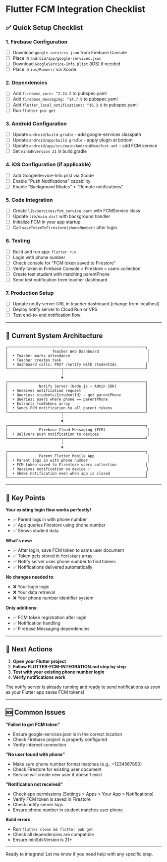 # Flutter FCM Integration Checklist

## ✅ Quick Setup Checklist

### 1. Firebase Configuration
- [ ] Download `google-services.json` from Firebase Console
- [ ] Place in `android/app/google-services.json`
- [ ] Download `GoogleService-Info.plist` (iOS) if needed
- [ ] Place in `ios/Runner/` via Xcode

### 2. Dependencies
- [ ] Add `firebase_core: ^2.24.2` to pubspec.yaml
- [ ] Add `firebase_messaging: ^14.7.9` to pubspec.yaml
- [ ] Add `flutter_local_notifications: ^16.3.0` to pubspec.yaml
- [ ] Run `flutter pub get`

### 3. Android Configuration
- [ ] Update `android/build.gradle` - add google-services classpath
- [ ] Update `android/app/build.gradle` - apply plugin at bottom
- [ ] Update `android/app/src/main/AndroidManifest.xml` - add FCM service
- [ ] Set `minSdkVersion 21` in build.gradle

### 4. iOS Configuration (if applicable)
- [ ] Add GoogleService-Info.plist via Xcode
- [ ] Enable "Push Notifications" capability
- [ ] Enable "Background Modes" > "Remote notifications"

### 5. Code Integration
- [ ] Create `lib/services/fcm_service.dart` with FCMService class
- [ ] Update `lib/main.dart` with background handler
- [ ] Initialize FCM in your app startup
- [ ] Call `saveTokenToFirestore(phoneNumber)` after login

### 6. Testing
- [ ] Build and run app: `flutter run`
- [ ] Login with phone number
- [ ] Check console for "FCM token saved to Firestore"
- [ ] Verify token in Firebase Console > Firestore > users collection
- [ ] Create test student with matching parentPhone
- [ ] Send test notification from teacher dashboard

### 7. Production Setup
- [ ] Update notify server URL in teacher dashboard (change from localhost)
- [ ] Deploy notify server to Cloud Run or VPS
- [ ] Test end-to-end notification flow

---

## 📱 Current System Architecture

```
┌──────────────────────────────────────────────────────────────┐
│                    Teacher Web Dashboard                      │
│  • Teacher marks attendance                                   │
│  • Teacher creates task                                       │
│  • Dashboard calls: POST /notify with studentIds             │
└────────────────────────┬─────────────────────────────────────┘
                         │
                         ▼
┌──────────────────────────────────────────────────────────────┐
│              Notify Server (Node.js + Admin SDK)             │
│  • Receives notification request                             │
│  • Queries: students/{studentId} → get parentPhone           │
│  • Queries: users where phone == parentPhone                 │
│  • Extracts fcmTokens array                                  │
│  • Sends FCM notification to all parent tokens               │
└────────────────────────┬─────────────────────────────────────┘
                         │
                         ▼
┌──────────────────────────────────────────────────────────────┐
│              Firebase Cloud Messaging (FCM)                   │
│  • Delivers push notification to devices                      │
└────────────────────────┬─────────────────────────────────────┘
                         │
                         ▼
┌──────────────────────────────────────────────────────────────┐
│              Parent Flutter Mobile App                        │
│  • Parent logs in with phone number                           │
│  • FCM token saved to Firestore users collection             │
│  • Receives notification on device ✅                         │
│  • Shows notification even when app is closed                │
└──────────────────────────────────────────────────────────────┘
```

---

## 🔑 Key Points

**Your existing login flow works perfectly!**
- ✅ Parent logs in with phone number
- ✅ App queries Firestore using phone number
- ✅ Shows student data

**What's new:**
- ✅ After login, save FCM token to same user document
- ✅ Token gets stored in `fcmTokens` array
- ✅ Notify server uses phone number to find tokens
- ✅ Notifications delivered automatically

**No changes needed to:**
- ❌ Your login logic
- ❌ Your data retrieval
- ❌ Your phone number identifier system

**Only additions:**
- ✅ FCM token registration after login
- ✅ Notification handling
- ✅ Firebase Messaging dependencies

---

## 🎯 Next Actions

1. **Open your Flutter project**
2. **Follow FLUTTER-FCM-INTEGRATION.md step by step**
3. **Test with your existing phone number login**
4. **Verify notifications work**

The notify server is already running and ready to send notifications as soon as your Flutter app saves FCM tokens!

---

## 🆘 Common Issues

**"Failed to get FCM token"**
- Ensure google-services.json is in the correct location
- Check Firebase project is properly configured
- Verify internet connection

**"No user found with phone"**
- Make sure phone number format matches (e.g., +1234567890)
- Check Firestore for existing user document
- Service will create new user if doesn't exist

**"Notification not received"**
- Check app permissions (Settings > Apps > Your App > Notifications)
- Verify FCM token is saved in Firestore
- Check notify server logs
- Ensure phone number in student matches user phone

**Build errors**
- Run `flutter clean && flutter pub get`
- Check all dependencies are compatible
- Ensure minSdkVersion is 21+

---

Ready to integrate! Let me know if you need help with any specific step.
